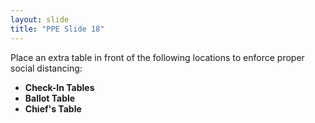 ```yaml
---
layout: slide
title: "PPE Slide 18"
---
```


Place an extra table in front of the following locations to enforce proper social distancing:

- **Check-In Tables**
- **Ballot Table**
- **Chief's Table**
